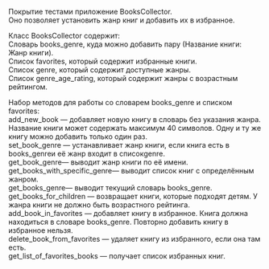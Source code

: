 Покрытие тестами приложение BooksCollector.  
Оно позволяет установить жанр книг и добавить их в избранное.  

Класс BooksCollector содержит:  
Словарь books_genre, куда можно добавить пару (Название книги: Жанр книги).  
Список favorites, который содержит избранные книги.  
Список genre, который содержит доступные жанры.  
Список genre_age_rating, который содержит жанры с возрастным рейтингом.  

Набор методов для работы со словарем books_genre и списком favorites:  
add_new_book — добавляет новую книгу в словарь без указания жанра. Название книги может содержать максимум 40 символов. Одну и ту же книгу можно добавить только один раз.  
set_book_genre — устанавливает жанр книги, если книга есть в books_genreи её жанр входит в списокgenre.  
get_book_genre— выводит жанр книги по её имени.  
get_books_with_specific_genre— выводит список книг с определённым жанром.  
get_books_genre— выводит текущий словарь books_genre.  
get_books_for_children — возвращает книги, которые подходят детям. У жанра книги не должно быть возрастного рейтинга.  
add_book_in_favorites — добавляет книгу в избранное. Книга должна находиться в словаре books_genre. Повторно добавить книгу в избранное нельзя.  
delete_book_from_favorites — удаляет книгу из избранного, если она там есть.  
get_list_of_favorites_books — получает список избранных книг.  